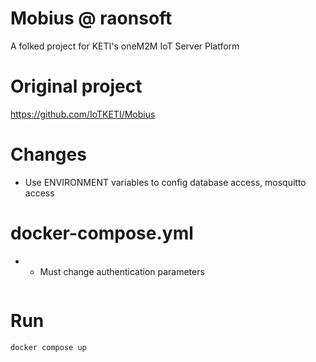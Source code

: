 # Mobius @ raonsoft
A folked project for KETI's oneM2M IoT Server Platform

# Original project
https://github.com/IoTKETI/Mobius

# Changes
- Use ENVIRONMENT variables to config database access, mosquitto access

# docker-compose.yml
- * Must change authentication parameters 

```

```

# Run
```
docker compose up
```